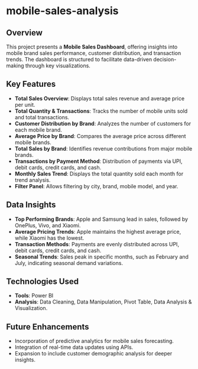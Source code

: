 # mobile-sales-analysis

## Overview
This project presents a **Mobile Sales Dashboard**, offering insights into mobile brand sales performance, customer distribution, and transaction trends. The dashboard is structured to facilitate data-driven decision-making through key visualizations.

## Key Features
- **Total Sales Overview**: Displays total sales revenue and average price per unit.
- **Total Quantity & Transactions**: Tracks the number of mobile units sold and total transactions.
- **Customer Distribution by Brand**: Analyzes the number of customers for each mobile brand.
- **Average Price by Brand**: Compares the average price across different mobile brands.
- **Total Sales by Brand**: Identifies revenue contributions from major mobile brands.
- **Transactions by Payment Method**: Distribution of payments via UPI, debit cards, credit cards, and cash.
- **Monthly Sales Trend**: Displays the total quantity sold each month for trend analysis.
- **Filter Panel**: Allows filtering by city, brand, mobile model, and year.

## Data Insights
- **Top Performing Brands**: Apple and Samsung lead in sales, followed by OnePlus, Vivo, and Xiaomi.
- **Average Pricing Trends**: Apple maintains the highest average price, while Xiaomi has the lowest.
- **Transaction Methods**: Payments are evenly distributed across UPI, debit cards, credit cards, and cash.
- **Seasonal Trends**: Sales peak in specific months, such as February and July, indicating seasonal demand variations.

## Technologies Used
- **Tools**: Power BI
- **Analysis**: Data Cleaning, Data Manipulation, Pivot Table, Data Analysis & Visualization.


## Future Enhancements
- Incorporation of predictive analytics for mobile sales forecasting.
- Integration of real-time data updates using APIs.
- Expansion to include customer demographic analysis for deeper insights.

